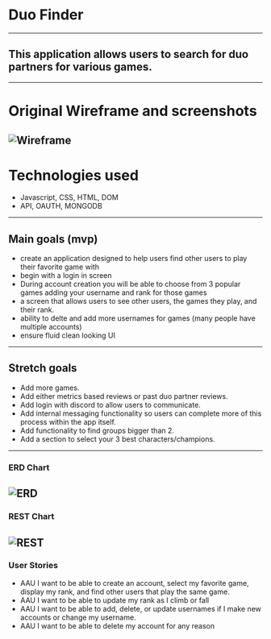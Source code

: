 # Duo Finder
---
## This application allows users to search for duo partners for various games. 
---
# Original Wireframe and screenshots
![Wireframe](https://imgur.com/BgMnMP1.png)
---
# Technologies used
- Javascript, CSS, HTML, DOM
- API, OAUTH, MONGODB
---
## Main goals (mvp)
- create an application designed to help users find other users to play their favorite game with
- begin with a login in screen
- During account creation you will be able to choose from 3 popular games adding your username and rank for those games
- a screen that allows users to see other users, the games they play, and their rank. 
- ability to delte and add more usernames for games (many people have multiple accounts)
- ensure fluid clean looking UI
---
## Stretch goals
- Add more games.
- Add either metrics based reviews or past duo partner reviews. 
- Add login with discord to allow users to communicate.
- Add internal messaging functionality so users can complete more of this process within the app itself.
- Add functionality to find groups bigger than 2.
- Add a section to select your 3 best characters/champions.
---
### ERD Chart
 ![ERD](https://imgur.com/7uHmOS7.png)
---
### REST Chart
![REST](https://imgur.com/0xbM5QG.png)
---
### User Stories
- AAU I want to be able to create an account, select my favorite game, display my rank, and find other users that play the same game. 
- AAU I want to be able to update my rank as I climb or fall
- AAU I want to be able to add, delete, or update usernames if I make new accounts or change my username. 
- AAU I want to be able to delete my account for any reason